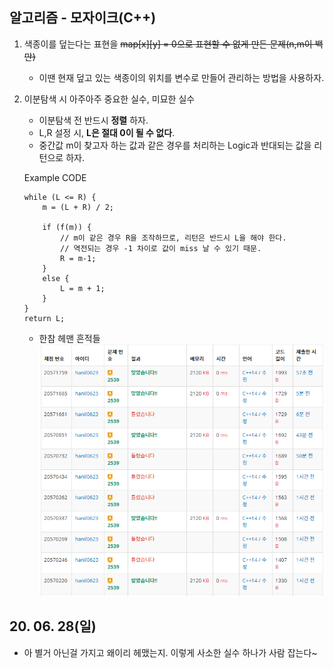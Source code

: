 ## 알고리즘 - 모자이크(C++)

 1. 색종이를 덮는다는 표현을 ~~map[x][y] = 0으로 표현할 수 없게 만든 문제(n,m이 백만)~~

    - 이땐 현재 덮고 있는 색종이의 위치를 변수로 만들어 관리하는 방법을 사용하자.

 2. 이분탐색 시 아주아주 중요한 실수, 미묘한 실수

    - 이분탐색 전 반드시 **정렬** 하자.
    - L,R 설정 시, **L은 절대 0이 될 수 없다**.
    - 중간값 m이 찾고자 하는 값과 같은 경우를 처리하는 Logic과 반대되는 값을 리턴으로 하자.

    Example CODE
    ```
    while (L <= R) {
		m = (L + R) / 2;
        
		if (f(m)) {
            // m이 같은 경우 R을 조작하므로, 리턴은 반드시 L을 해야 한다.
            // 역전되는 경우 -1 차이로 값이 miss 날 수 있기 때문.
			R = m-1;
		}
		else {
			L = m + 1;
		}
	}
	return L;
    ```
    - 한참 헤맨 흔적들
    ![Alt text](./img/img_200628.png)

## 20. 06. 28(일)

 - 아 별거 아닌걸 가지고 왜이리 헤맸는지. 이렇게 사소한 실수 하나가 사람 잡는다~